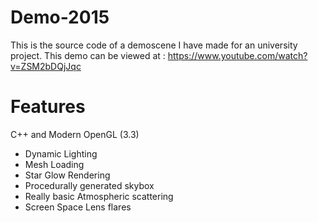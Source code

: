 # Demo-2015

This is the source code of a demoscene I have made for an university project. This demo can be viewed at : https://www.youtube.com/watch?v=ZSM2bDQjJqc

# Features

C++ and Modern OpenGL (3.3)

- Dynamic Lighting
- Mesh Loading
- Star Glow Rendering
- Procedurally generated skybox
- Really basic Atmospheric scattering
- Screen Space Lens flares
